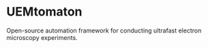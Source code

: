 # UEMtomaton
Open-source automation framework for conducting ultrafast electron microscopy experiments.
